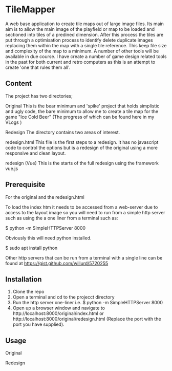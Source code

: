 # TileMapper
A web base application to create tile maps out of large image files.  Its main aim is to allow the main image of the playfield or map to be loaded and sectioned into tiles of a predined dimension. After this process the tiles are put through a optimisation process to identify delete duplicate images replacing them within the map with a single tile reference. This keep file size and complexity of the map to a minimum.  A number of other tools will be available in due course. I have create a number of game design related tools in the past for both current and retro computers as this is an attempt to create 'one that rules them all'. 


## Content 
The project has two directories;

Original
This is the bear minimum and 'spike' project that holds simplistic and ugly code, the bare minimum to allow me to create a tile map for the game "Ice Cold Beer" (The progress of which can be found here in my VLogs )

Redesign
The directory contains two areas of interest.

redesign.html
This file is the first steps to a redesign.  It has no javascript code to control the options but is a redesign of the original using a more responsive and clean layout.

redesign (Vue)
This is the starts of the full redesign using the framework vue.js

## Prerequisite

For the original and the redesign.html

To load the index htm it needs to be accessed from a web-server due to access to the layout image so you will need to run from a simple http server such as using the a one liner from a terminal such as:

$ python -m SimpleHTTPServer 8000

Obviously this will need python installed.

$ sudo apt install python

Other http servers that can be run from a terminal with a single line can be found at https://gist.github.com/willurd/5720255


## Installation
1. Clone the repo 
2. Open a terminal and cd to the projecct directory 
3. Run the http server one-liner i.e. $ python -m SimpleHTTPServer 8000 
4. Open up a browser window and navigate to http://localhost:8000/original/index.html or http://localhost:8000/original/redesign.html (Replace the port with the port you have supplied). 

## Usage

Original


Redesign